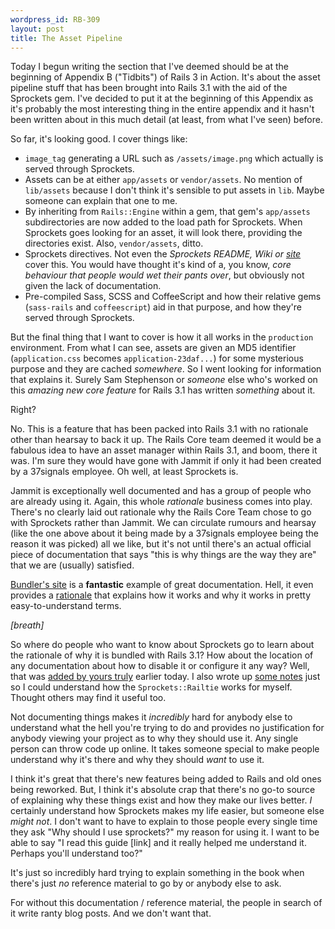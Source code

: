 ```yaml
--- 
wordpress_id: RB-309
layout: post
title: The Asset Pipeline
---
```


Today I begun writing the section that I've deemed should be at the beginning of Appendix B ("Tidbits") of Rails 3 in Action. It's about the asset pipeline stuff that has been brought into Rails 3.1 with the aid of the Sprockets gem. I've decided to put it at the beginning of this Appendix as it's probably the most interesting thing in the entire appendix and it hasn't been written about in this much detail (at least, from what I've seen) before.

So far, it's looking good. I cover things like:

* `image_tag` generating a URL such as `/assets/image.png` which actually is served through Sprockets.
* Assets can be at either `app/assets` or `vendor/assets`. No mention of `lib/assets` because I don't think it's sensible to put assets in `lib`. Maybe someone can explain that one to me.
* By inheriting from `Rails::Engine` within a gem, that gem's `app/assets` subdirectories are now added to the load path for Sprockets. When Sprockets goes looking for an asset, it will look there, providing the directories exist. Also, `vendor/assets`, ditto.
* Sprockets directives. Not even the *Sprockets README, Wiki or [site](http://getsprockets.org/)* cover this. You would have thought it's kind of a, you know, *core behaviour that people would wet their pants over*, but obviously not given the lack of documentation.
* Pre-compiled Sass, SCSS and CoffeeScript and how their relative gems (`sass-rails` and `coffeescript`) aid in that purpose, and how they're served through Sprockets.

But the final thing that I want to cover is how it all works in the `production` environment. From what I can see, assets are given an MD5 identifier (`application.css` becomes `application-23daf...`) for some mysterious purpose and they are cached *somewhere*. So I went looking for information that explains it. Surely Sam Stephenson or *someone* else who's worked on this *amazing new core feature* for Rails 3.1 has written *something* about it.

Right?

No. This is a feature that has been packed into Rails 3.1 with no rationale other than hearsay to back it up. The Rails Core team deemed it would be a fabulous idea to have an asset manager within Rails 3.1, and boom, there it was. I'm sure they would have gone with Jammit if only it had been created by a 37signals employee. Oh well, at least Sprockets is.

Jammit is exceptionally well documented and has a group of people who are already using it. Again, this whole *rationale* business comes into play. There's no clearly laid out rationale why the Rails Core Team chose to go with Sprockets rather than Jammit. We can circulate rumours and hearsay (like the one above about it being made by a 37signals employee being the reason it was picked) all we like, but it's not until there's an actual official piece of documentation that says "this is why things are the way they are" that we are (usually) satisfied.

[Bundler's site](http://gembundler.org) is a **fantastic** example of great documentation. Hell, it even provides a [rationale](http://gembundler.com/rationale.html) that explains how it works and why it works in pretty easy-to-understand terms.

*\[breath\]*

So where do people who want to know about Sprockets go to learn about the rationale of why it is bundled with Rails 3.1? How about the location of any documentation about how to disable it or configure it any way? Well, that was [added by yours truly](https://github.com/lifo/docrails/commit/0fd52bb6c79f20b8dbd5c8afb774ef1dae155fc4) earlier today. I also wrote up [some notes](https://gist.github.com/1032696) just so I could understand how the `Sprockets::Railtie` works for myself. Thought others may find it useful too.

Not documenting things makes it *incredibly* hard for anybody else to understand what the hell you're trying to do and provides no justification for anybody viewing your project as to why they should use it. Any single person can throw code up online. It takes someone special to make people understand why it's there and why they should *want* to use it.

I think it's great that there's new features being added to Rails and old ones being reworked. But, I think it's absolute crap that there's no go-to source of explaining why these things exist and how they make our lives better. *I* certainly understand how Sprockets makes my life easier, but someone else *might not*. I don't want to have to explain to those people every single time they ask "Why should I use sprockets?" my reason for using it. I want to be able to say "I read this guide [link] and it really helped me understand it. Perhaps you'll understand too?"

It's just so incredibly hard trying to explain something in the book when there's just *no* reference material to go by or anybody else to ask.

For without this documentation / reference material, the people in search of it write ranty blog posts. And we don't want that.